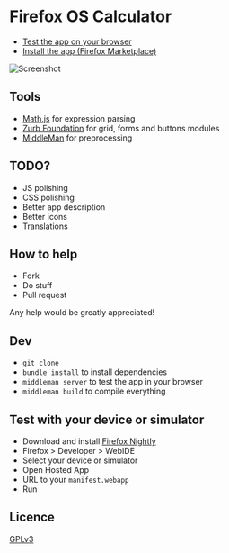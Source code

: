 # Firefox OS Calculator

* [Test the app on your browser](http://calculator.chatchan.us/)
* [Install the app (Firefox Marketplace)](https://marketplace.firefox.com/app/ffos-calculator/)

![Screenshot](https://marketplace.cdn.mozilla.net/img/uploads/previews/thumbs/151/151877.png)

## Tools

* [Math.js](http://mathjs.org/) for expression parsing
* [Zurb Foundation](http://foundation.zurb.com/) for grid, forms and buttons modules
* [MiddleMan](http://middlemanapp.com/) for preprocessing

## TODO?

* JS polishing
* CSS polishing
* Better app description
* Better icons
* Translations

## How to help

* Fork
* Do stuff
* Pull request

Any help would be greatly appreciated!

## Dev

* `git clone`
* `bundle install` to install dependencies
* `middleman server` to test the app in your browser
* `middleman build` to compile everything

## Test with your device or simulator

* Download and install [Firefox Nightly](https://nightly.mozilla.org/)
* Firefox > Developer > WebIDE
* Select your device or simulator
* Open Hosted App
* URL to your `manifest.webapp`
* Run

## Licence

[GPLv3](https://www.gnu.org/copyleft/gpl.html)
